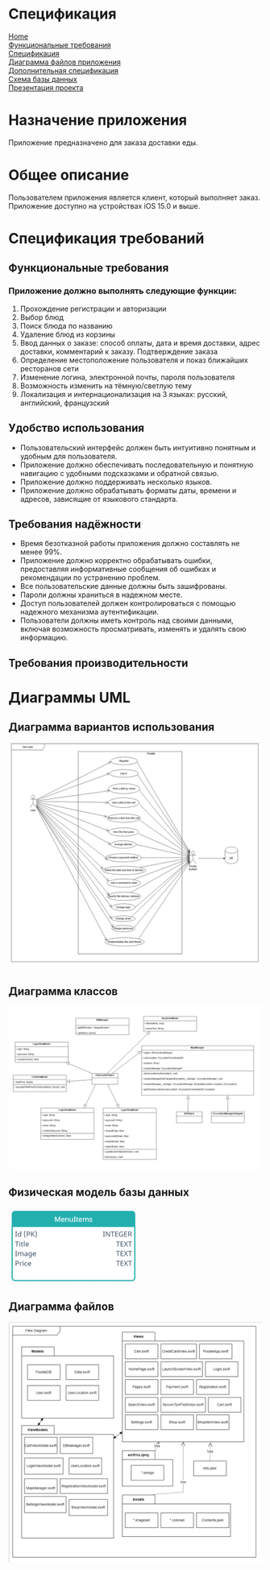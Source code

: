 # Спецификация

[Home](index.md)    
[Функциональные требования](functionalRequirements.md)  
[Спецификация](specification.md)  
[Диаграмма файлов приложения](filesSchema.md)   
[Дополнительная спецификация](dopSpecification.md)  
[Схема базы данных](databaseSchema.md)          
[Презентация проекта](projectPresentation.md)         

# Назначение приложения
Приложение предназначено для заказа доставки еды.

# Общее описание
Пользователем приложения является клиент, который выполняет заказ. Приложение доступно на устройствах iOS 15.0 и выше.

# Спецификация требований
## Функциональные требования
### Приложение должно выполнять следующие функции:
1. Прохождение регистрации и авторизации
2. Выбор блюд
3. Поиск блюда по названию
4. Удаление блюд из корзины
5. Ввод данных о заказе: способ оплаты, дата и время доставки, адрес доставки, комментарий к заказу. Подтверждение заказа
6. Определение местоположение пользователя и показ ближайших ресторанов сети
7. Изменение логина, электронной почты, пароля пользователя
8. Возможность изменить на тёмную/светлую тему
9. Локализация и интернационализация на 3 языках: русский, английский, французский
## Удобство использования
* Пользовательский интерфейс должен быть интуитивно понятным и удобным для пользователя.
* Приложение должно обеспечивать последовательную и понятную навигацию с удобными подсказками и обратной связью.
* Приложение должно поддерживать несколько языков.
* Приложение должно обрабатывать форматы даты, времени и адресов, зависящие от языкового стандарта.
## Требования надёжности
* Время безотказной работы приложения должно составлять не менее 99%.
* Приложение должно корректно обрабатывать ошибки, предоставляя информативные сообщения об ошибках и рекомендации по устранению проблем.
* Все пользовательские данные должны быть зашифрованы.
* Пароли должны храниться в надежном месте.
* Доступ пользователей должен контролироваться с помощью надежного механизма аутентификации.
* Пользователи должны иметь контроль над своими данными, включая возможность просматривать, изменять и удалять свою информацию.
## Требования производительности

# Диаграммы UML
## Диаграмма вариантов использования
![use_case](https://github.com/fpmi-tp2024/tpmp-rvn-lab10-libra/blob/5cf92142b8b793dd6408e8dc3335ca8f5aa26e16/img/diagrams/useCase.jpeg?raw=true)

## Диаграмма классов
![class](https://github.com/fpmi-tp2024/tpmp-rvn-lab10-libra/blob/54f2c8f9e8574d1297a5d297b8c7fda60253d635/img/diagrams/class.jpeg?raw=true)

## Физическая модель базы данных
![Data base schema](https://github.com/fpmi-tp2024/tpmp-rvn-lab10-libra/blob/c6be41019be8de8aa56a439e9781663bf313a9bb/img/diagrams/db.png?raw=true)
## Диаграмма файлов
![Files schema](https://github.com/fpmi-tp2024/tpmp-rvn-lab10-libra/blob/1dde058573206e2963f07c2549f973077fc4a722/img/diagrams/files.jpeg?raw=true)

